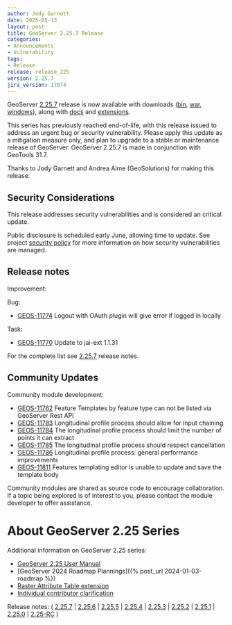 ```yaml
---
author: Jody Garnett
date: 2025-05-13
layout: post
title: GeoServer 2.25.7 Release
categories:
- Announcements
- Vulnerability
tags:
- Release
release: release_225
version: 2.25.7
jira_version: 17074
--- 
```


GeoServer [2.25.7](/release/2.25.7/) release is now available
with downloads
([bin](https://sourceforge.net/projects/geoserver/files/GeoServer/2.25.7/geoserver-2.25.7-bin.zip/download),
[war](https://sourceforge.net/projects/geoserver/files/GeoServer/2.25.7/geoserver-2.25.7-war.zip/download),
[windows](https://sourceforge.net/projects/geoserver/files/GeoServer/2.25.7/GeoServer-2.25.7-winsetup.exe/download)), along with 
[docs](https://sourceforge.net/projects/geoserver/files/GeoServer/2.25.7/geoserver-2.25.7-htmldoc.zip/download) and
[extensions](https://sourceforge.net/projects/geoserver/files/GeoServer/2.25.7/extensions/).

This series has previously reached end-of-life, with this release issued to address an urgent bug or security vulnerability. Please apply this update as a mitigation measure only, and plan to upgrade to a stable or maintenance release of GeoServer.
GeoServer 2.25.7 is made in conjunction with GeoTools 31.7. 

Thanks to Jody Garnett and Andrea Aime (GeoSolutions) for making this release. 

## Security Considerations

This release addresses security vulnerabilities and is considered an critical update.

<!-- update cve list details when disclosed -->

Public disclosure is scheduled early June, allowing time to update. See project [security policy](https://github.com/geoserver/geoserver/blob/main/SECURITY.md) for more information on how security vulnerabilities are managed. 

## Release notes

Improvement:


Bug:

* [GEOS-11774](https://osgeo-org.atlassian.net/browse/GEOS-11774) Logout with OAuth plugin will give error if logged in locally

Task:

* [GEOS-11770](https://osgeo-org.atlassian.net/browse/GEOS-11770) Update to jai-ext 1.1.31

For the complete list see [2.25.7](https://github.com/geoserver/geoserver/releases/tag/2.25.7) release notes. 

## Community Updates

Community module development:

* [GEOS-11762](https://osgeo-org.atlassian.net/browse/GEOS-11762) Feature Templates by feature type can not be listed via GeoServer Rest API
* [GEOS-11783](https://osgeo-org.atlassian.net/browse/GEOS-11783) Longitudinal profile process should allow for input chaining
* [GEOS-11784](https://osgeo-org.atlassian.net/browse/GEOS-11784) The longitudinal profile process should limit the number of points it can extract
* [GEOS-11785](https://osgeo-org.atlassian.net/browse/GEOS-11785) The longitudinal profile process should respect cancellation
* [GEOS-11786](https://osgeo-org.atlassian.net/browse/GEOS-11786) Longitudinal profile process: general performance improvements
* [GEOS-11811](https://osgeo-org.atlassian.net/browse/GEOS-11811) Features templating editor is unable to update and save the template body

Community modules are shared as source code to encourage collaboration. If a topic being explored is of interest to you, please contact the module developer to offer assistance. 

# About GeoServer 2.25 Series

Additional information on GeoServer 2.25 series:

* [GeoServer 2.25 User Manual](https://docs.geoserver.org/2.25.x/en/user/)
* [GeoServer 2024 Roadmap Plannings]({% post_url 2024-01-03-roadmap %}) 
* [Raster Attribute Table extension](https://github.com/geoserver/geoserver/wiki/GSIP-222)
* [Individual contributor clarification](https://github.com/geoserver/geoserver/wiki/GSIP-224)

Release notes:
( [2.25.7](https://github.com/geoserver/geoserver/releases/tag/2.25.7)
| [2.25.6](https://github.com/geoserver/geoserver/releases/tag/2.25.6)
| [2.25.5](https://github.com/geoserver/geoserver/releases/tag/2.25.5)
| [2.25.4](https://github.com/geoserver/geoserver/releases/tag/2.25.4)
| [2.25.3](https://github.com/geoserver/geoserver/releases/tag/2.25.3)
| [2.25.2](https://github.com/geoserver/geoserver/releases/tag/2.25.2)
| [2.25.1](https://github.com/geoserver/geoserver/releases/tag/2.25.1)
| [2.25.0](https://github.com/geoserver/geoserver/releases/tag/2.25.0)
| [2.25-RC](https://github.com/geoserver/geoserver/releases/tag/2.25-RC)
) 

